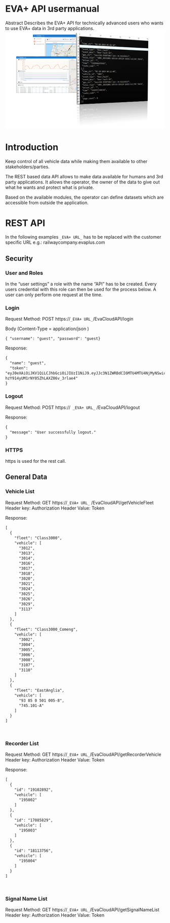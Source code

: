 # EVA+ API usermanual
Abstract
Describes the EVA+ API for technically advanced users who wants to use EVA+ data in 3rd party applications.
<img src="API image.png" alt="title image" class="inline"/>
# Introduction
Keep control of all vehicle data while making them available to other stakeholders/parties.

The REST based data API allows to make data available for humans and 3rd  party applications. It allows the operator, the owner of the data to give out what he wants and protect what is private.

Based on the available modules, the operator can define datasets which are accessible from outside the application. 



#	REST API 
 In the following examples `_EVA+ URL_` has to be replaced with the customer specific URL e.g.: railwaycompany.evaplus.com 
##	Security
###	User and Roles
In the “user settings” a role with the name “API” has to be created.
Every users credential with this role can then be used for the process below.
A user can only perform one request at the time.
### Login

Request Method: POST
https://`_EVA+ URL_`/EvaCloudAPI/login

Body (Content-Type = application/json )
```
{ "username": "guest", "password": "guest}
```
Response:
```
{
  "name": "guest",
  "token": "eyJ0eXAiOiJKV1QiLCJhbGciOiJIUzI1NiJ9.eyJJc3N1ZWRBdCI6MTU4MTU4NjMyNSwicm9sZXMiOiJBZG1pbiIsIm5hbWUiOiJndWVzdCIsInZlaGljbGVzIjoiIiwibGFuZyI6IkVOIiwiYWN0aW9ucyI6IiIsImVtYWlsIjoiZ3Vlc3RAZ21haWwuY29tIn0.EOmOanRY7Bg-hzY914yUM1rNY05ZhLAXZ06v_3rlae4"
}
```
### Logout
Request Method: POST
https://` _EVA+ URL_` /EvaCloudAPI/logout

Response:
```
{
  "message": "User successfully logout."
}
```
###	HTTPS

https is used for the rest call. 
##	General Data
###	Vehicle List
Request Method: GET
https://`_EVA+ URL_` /EvaCloudAPI/getVehicleFleet
Header key: Authorization
Header Value: Token

Response:
```
[
  {
    "fleet": "Class3000",
    "vehicle": [
      "3012",
      "3013",
      "3014",
      "3016",
      "3017",
      "3018",
      "3020",
      "3021",
      "3024",
      "3025",
      "3026",
      "3029",
      "3113"
    ]
  },
  {
    "fleet": "Class3000_Comeng",
    "vehicle": [
      "3002",
      "3004",
      "3005",
      "3006",
      "3008",
      "3107",
      "3110"
    ]
  },
  {
    "fleet": "EastAnglia",
    "vehicle": [
      "93 85 0 501 005-8",
      "745.101-A"
    ]
  }
]
```
 
### Recorder List
Request Method: GET
https://`_EVA+ URL_`/EvaCloudAPI/getRecorderVehicle
Header key: Authorization
Header Value: Token

Response:
```
[
  {
    "id": "19102892",
    "vehicle": [
      "195002"
    ]
  },
  {
    "id": "17085829",
    "vehicle": [
      "195003"
    ]
  },
  {
    "id": "18113756",
    "vehicle": [
      "195004"
    ]
  }
]
```
 
### Signal Name List

Request Method: GET
https://`_EVA+ URL_`/EvaCloudAPI/getSignalNameList
Header key: Authorization
Header Value: Token


